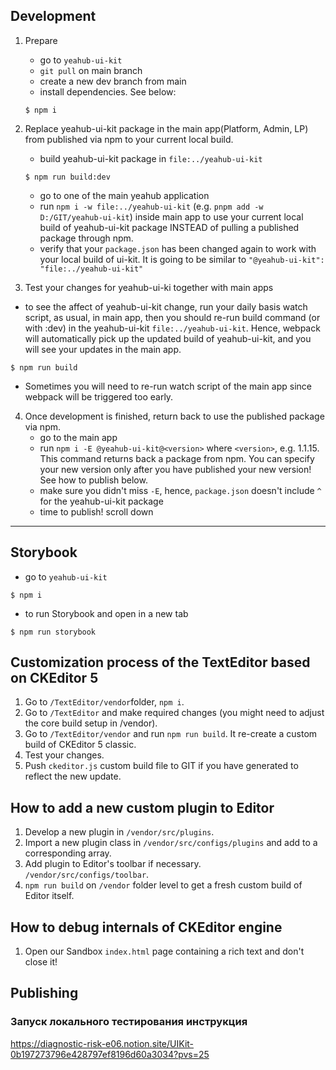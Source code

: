 ## Development

1. Prepare

   - go to `yeahub-ui-kit`
   - `git pull` on main branch
   - create a new dev branch from main
   - install dependencies. See below:

   ```shell
   $ npm i
   ```

2. Replace yeahub-ui-kit package in the main app(Platform, Admin, LP) from published via npm to your current local build.

   - build yeahub-ui-kit package in `file:../yeahub-ui-kit`

   ```shell
   $ npm run build:dev
   ```

   - go to one of the main yeahub application
   - run `npm i -w file:../yeahub-ui-kit` (e.g. `pnpm add -w D:/GIT/yeahub-ui-kit`) inside main app to use your current local build of yeahub-ui-kit package INSTEAD of pulling a published package through npm.
   - verify that your `package.json` has been changed again to work with your local build of ui-kit. It is going to be similar to `"@yeahub-ui-kit": "file:../yeahub-ui-kit"`

3. Test your changes for yeahub-ui-ki together with main apps

- to see the affect of yeahub-ui-kit change, run your daily basis watch script, as usual, in main app, then you should re-run build command (or with :dev) in the yeahub-ui-kit `file:../yeahub-ui-kit`. Hence, webpack will automatically pick up the updated build of yeahub-ui-kit, and you will see your updates in the main app.

```shell
$ npm run build
```

- Sometimes you will need to re-run watch script of the main app since webpack will be triggered too early.

4. Once development is finished, return back to use the published package via npm.
   - go to the main app
   - run `npm i -E @yeahub-ui-kit@<version>` where `<version>`, e.g. 1.1.15. This command returns back a package from npm. You can specify your new version only after you have published your new version! See how to publish below.
   - make sure you didn't miss `-E`, hence, `package.json` doesn't include `^` for the yeahub-ui-kit package
   - time to publish! scroll down

---

## Storybook

- go to `yeahub-ui-kit`

```shell
$ npm i
```

- to run Storybook and open in a new tab

```shell
$ npm run storybook
```

## Customization process of the TextEditor based on CKEditor 5

1. Go to `/TextEditor/vendor`folder, `npm i`.
2. Go to `/TextEditor` and make required changes (you might need to adjust the core build setup in /vendor).
3. Go to `/TextEditor/vendor` and run `npm run build`. It re-create a custom build of CKEditor 5 classic.
4. Test your changes.
5. Push `ckeditor.js` custom build file to GIT if you have generated to reflect the new update.

## How to add a new custom plugin to Editor

1. Develop a new plugin in `/vendor/src/plugins`.
2. Import a new plugin class in `/vendor/src/configs/plugins` and add to a corresponding array.
3. Add plugin to Editor's toolbar if necessary. `/vendor/src/configs/toolbar`.
4. `npm run build` on `/vendor` folder level to get a fresh custom build of Editor itself.

## How to debug internals of CKEditor engine

1. Open our Sandbox `index.html` page containing a rich text and don't close it!

## Publishing

### Запуск локального тестирования инструкция

https://diagnostic-risk-e06.notion.site/UIKit-0b197273796e428797ef8196d60a3034?pvs=25
